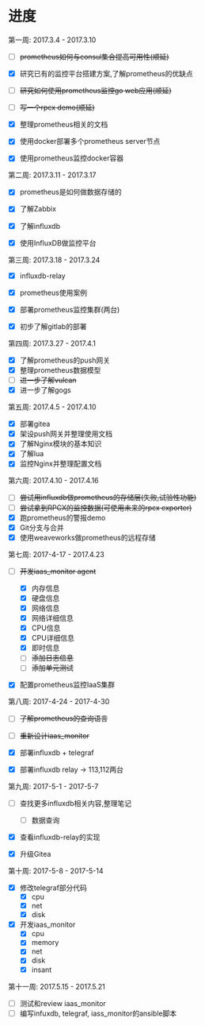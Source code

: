 # 进度

第一周: 2017.3.4 - 2017.3.10

- [ ] ~~prometheus如何与consul集合提高可用性(顺延)~~

- [x] 研究已有的监控平台搭建方案,了解prometheus的优缺点

- [ ] ~~研究如何使用prometheus监控go web应用(顺延)~~

- [ ] ~~写一个rpcx demo(顺延)~~

- [x] 整理prometheus相关的文档

- [x] 使用docker部署多个prometheus server节点

- [x] 使用prometheus监控docker容器


第二周: 2017.3.11 - 2017.3.17

- [x] prometheus是如何做数据存储的

- [x] 了解Zabbix

- [x] 了解influxdb

- [x] 使用InfluxDB做监控平台

第三周: 2017.3.18 - 2017.3.24

- [x] influxdb-relay

- [x] prometheus使用案例

- [x] 部署prometheus监控集群(两台)

- [x] 初步了解gitlab的部署

第四周: 2017.3.27 - 2017.4.1

- [x] 了解prometheus的push网关
- [x] 整理prometheus数据模型
- [ ] ~~进一步了解vulcan~~
- [x] 进一步了解gogs

第五周: 2017.4.5 - 2017.4.10

- [x] 部署gitea
- [x] 架设push网关并整理使用文档
- [x] 了解Nginx模块的基本知识
- [x] 了解lua
- [x] 监控Nginx并整理配置文档

第六周: 2017.4.10 - 2017.4.16

- [ ] ~~尝试用influxdb做prometheus的存储层(失败,试验性功能)~~
- [ ] ~~尝试拿到RPCX的监控数据(可使用未来的rpcx exporter)~~
- [x] 跑prometheus的警报demo
- [x] Git分支与合并
- [x] 使用weaveworks做prometheus的远程存储

第七周: 2017-4-17 - 2017.4.23

- [ ] ~~开发iaas_monitor agent~~

    - [x] 内存信息
    - [x] 硬盘信息
    - [x] 网络信息
    - [x] 网络详细信息
    - [x] CPU信息
    - [x] CPU详细信息
    - [x] 即时信息
    - [ ] ~~添加日志信息~~
    - [ ] ~~添加单元测试~~

- [x] 配置prometheus监控IaaS集群 

第八周: 2017-4-24 - 2017-4-30

- [ ] ~~了解prometheus的查询语言~~

- [ ] ~~重新设计iaas_monitor~~

- [x] 部署influxdb + telegraf

- [x] 部署influxdb relay -> 113,112两台

第九周: 2017-5-1 - 2017-5-7

- [ ] 查找更多influxdb相关内容,整理笔记
    - [ ] 数据查询

- [x] 查看influxdb-relay的实现

- [x] 升级Gitea

第十周: 2017-5-8 - 2017-5-14

- [x] 修改telegraf部分代码
    - [x] cpu
    - [x] net
    - [x] disk

- [x] 开发iaas_monitor
    - [x] cpu
    - [x] memory
    - [x] net
    - [x] disk
    - [x] insant

第十一周: 2017.5.15 - 2017.5.21

- [ ] 测试和review iaas_monitor
- [ ] 编写infuxdb, telegraf, iass_monitor的ansible脚本